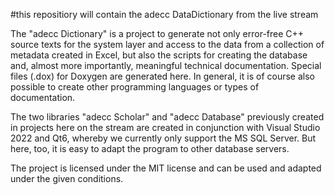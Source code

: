 #this repositiory will contain the adecc DataDictionary from the live stream

The "adecc Dictionary" is a project to generate not only error-free C++ source texts for the system layer and 
access to the data from a collection of metadata created in Excel, but also the scripts for creating the database 
and, almost more importantly, meaningful technical documentation. Special files (.dox) for Doxygen are generated here. 
In general, it is of course also possible to create other programming languages or types of documentation.

The two libraries "adecc Scholar" and "adecc Database" previously created in projects here on the stream are created 
in conjunction with Visual Studio 2022 and Qt6, whereby we currently only support the MS SQL Server. But here, too, 
it is easy to adapt the program to other database servers.

The project is licensed under the MIT license and can be used and adapted under the given conditions.